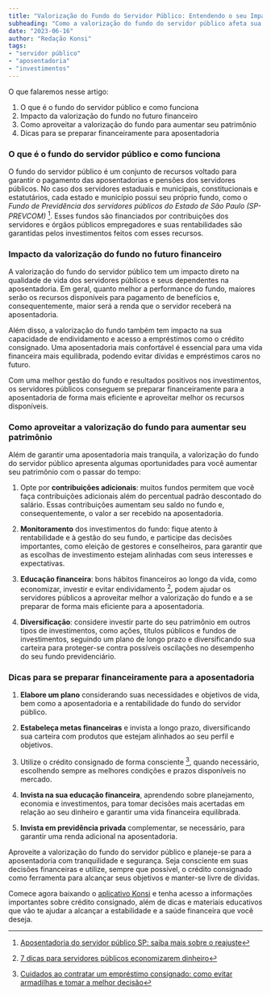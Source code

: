 ```yaml
---
title: "Valorização do Fundo do Servidor Público: Entendendo o seu Impacto no Futuro Financeiro"
subheading: "Como a valorização do fundo do servidor público afeta sua aposentadoria e como usar isso a seu favor."
date: "2023-06-16"
author: "Redação Konsi"
tags:
- "servidor público"
- "aposentadoria"
- "investimentos"
---
```


O que falaremos nesse artigo:

1. O que é o fundo do servidor público e como funciona
2. Impacto da valorização do fundo no futuro financeiro
3. Como aproveitar a valorização do fundo para aumentar seu patrimônio
4. Dicas para se preparar financeiramente para aposentadoria

### O que é o fundo do servidor público e como funciona

O fundo do servidor público é um conjunto de recursos voltado para garantir o pagamento das aposentadorias e pensões dos servidores públicos. No caso dos servidores estaduais e municipais, constitucionais e estatutários, cada estado e município possui seu próprio fundo, como o *Fundo de Previdência dos servidores públicos do Estado de São Paulo (SP-PREVCOM)* [^1^]. Esses fundos são financiados por contribuições dos servidores e órgãos públicos empregadores e suas rentabilidades são garantidas pelos investimentos feitos com esses recursos.

### Impacto da valorização do fundo no futuro financeiro

A valorização do fundo do servidor público tem um impacto direto na qualidade de vida dos servidores públicos e seus dependentes na aposentadoria. Em geral, quanto melhor a performance do fundo, maiores serão os recursos disponíveis para pagamento de benefícios e, consequentemente, maior será a renda que o servidor receberá na aposentadoria.

Além disso, a valorização do fundo também tem impacto na sua capacidade de endividamento e acesso a empréstimos como o crédito consignado. Uma aposentadoria mais confortável é essencial para uma vida financeira mais equilibrada, podendo evitar dívidas e empréstimos caros no futuro.

Com uma melhor gestão do fundo e resultados positivos nos investimentos, os servidores públicos conseguem se preparar financeiramente para a aposentadoria de forma mais eficiente e aproveitar melhor os recursos disponíveis.

### Como aproveitar a valorização do fundo para aumentar seu patrimônio

Além de garantir uma aposentadoria mais tranquila, a valorização do fundo do servidor público apresenta algumas oportunidades para você aumentar seu patrimônio com o passar do tempo:

1. Opte por **contribuições adicionais**: muitos fundos permitem que você faça contribuições adicionais além do percentual padrão descontado do salário. Essas contribuições aumentam seu saldo no fundo e, consequentemente, o valor a ser recebido na aposentadoria.

2. **Monitoramento** dos investimentos do fundo: fique atento à rentabilidade e à gestão do seu fundo, e participe das decisões importantes, como eleição de gestores e conselheiros, para garantir que as escolhas de investimento estejam alinhadas com seus interesses e expectativas.

3. **Educação financeira**: bons hábitos financeiros ao longo da vida, como economizar, investir e evitar endividamento [^2^], podem ajudar os servidores públicos a aproveitar melhor a valorização do fundo e a se preparar de forma mais eficiente para a aposentadoria.

4. **Diversificação**: considere investir parte do seu patrimônio em outros tipos de investimentos, como ações, títulos públicos e fundos de investimentos, seguindo um plano de longo prazo e diversificando sua carteira para proteger-se contra possíveis oscilações no desempenho do seu fundo previdenciário.

### Dicas para se preparar financeiramente para a aposentadoria

1. **Elabore um plano** considerando suas necessidades e objetivos de vida, bem como a aposentadoria e a rentabilidade do fundo do servidor público.

2. **Estabeleça metas financeiras** e invista a longo prazo, diversificando sua carteira com produtos que estejam alinhados ao seu perfil e objetivos.

3. Utilize o crédito consignado de forma consciente [^3^], quando necessário, escolhendo sempre as melhores condições e prazos disponíveis no mercado.

4. **Invista na sua educação financeira**, aprendendo sobre planejamento, economia e investimentos, para tomar decisões mais acertadas em relação ao seu dinheiro e garantir uma vida financeira equilibrada.

5. **Invista em previdência privada** complementar, se necessário, para garantir uma renda adicional na aposentadoria.

Aproveite a valorização do fundo do servidor público e planeje-se para a aposentadoria com tranquilidade e segurança. Seja consciente em suas decisões financeiras e utilize, sempre que possível, o crédito consignado como ferramenta para alcançar seus objetivos e manter-se livre de dívidas.

Comece agora baixando o [aplicativo Konsi](https://www.konsi.com.br/download) e tenha acesso a informações importantes sobre crédito consignado, além de dicas e materiais educativos que vão te ajudar a alcançar a estabilidade e a saúde financeira que você deseja.

[^1^]: [Aposentadoria do servidor público SP: saiba mais sobre o reajuste](https://www.konsi.com.br/postagens/aposentadoria-do-servidor-publico-sp-saiba-mais-sobre-o-reajuste)

[^2^]: [7 dicas para servidores públicos economizarem dinheiro](https://www.konsi.com.br/postagens/7-dicas-para-servidores-publicos-economizarem-dinheiro)

[^3^]: [Cuidados ao contratar um empréstimo consignado: como evitar armadilhas e tomar a melhor decisão](https://www.konsi.com.br/postagens/cuidados-ao-contratar-um-emprstimo-consignado-como-evitar-armadilhas-e-tomar-a-melhor-deciso)